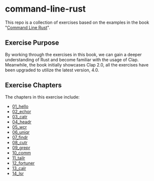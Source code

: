 # command-line-rust  

This repo is a collection of exercises based on the examples in the book "[Command Line Rust](https://www.oreilly.com/library/view/command-line-rust/9781098109424/)".  

## Exercise Purpose

By working through the exercises in this book, we can gain a deeper understanding of Rust and become familiar with the usage of Clap. Meanwhile, the book initially showcases Clap 2.0, all the exercises have been upgraded to utilize the latest version, 4.0.

## Exercise Chapters  

The chapters in this exercise include:

- [01_hello](https://github.com/marvin-hsu/command-line-rust/tree/main/01_hello)
- [02_echor](https://github.com/marvin-hsu/command-line-rust/tree/main/02_echor)
- [03_catr](https://github.com/marvin-hsu/command-line-rust/tree/main/03_catr)
- [04_headr](https://github.com/marvin-hsu/command-line-rust/tree/main/04_headr)
- [05_wcr](https://github.com/marvin-hsu/command-line-rust/tree/main/05_wcr)
- [06_uniqr](https://github.com/marvin-hsu/command-line-rust/tree/main/06_uniqr)
- [07_findr](https://github.com/marvin-hsu/command-line-rust/tree/main/07_findr)
- [08_cutr](https://github.com/marvin-hsu/command-line-rust/tree/main/08_cutr)
- [09_grepr](https://github.com/marvin-hsu/command-line-rust/tree/main/09_grepr)
- [10_comm](https://github.com/marvin-hsu/command-line-rust/tree/main/10_comm)
- [11_tailr](https://github.com/marvin-hsu/command-line-rust/tree/main/11_tailr)
- [12_fortuner](https://github.com/marvin-hsu/command-line-rust/tree/main/12_fortuner)
- [13_calr](https://github.com/marvin-hsu/command-line-rust/tree/main/13_calr)
- [14_lsr](https://github.com/marvin-hsu/command-line-rust/tree/main/14_lsr) 